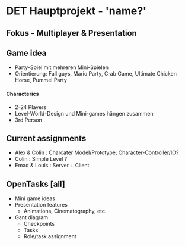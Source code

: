 # DET Hauptprojekt - 'name?'
## Fokus - Multiplayer & Presentation

## Game idea
- Party-Spiel mit mehreren Mini-Spielen
- Orientierung: Fall guys, Mario Party, Crab Game, Ultimate Chicken Horse, Pummel Party

#### Characterics 
- 2-24 Players
- Level-World-Design und Mini-games hängen zusammen
- 3rd Person 

## Current assignments 
- Alex & Colin : Charcater Model/Prototype, Character-Controller/IO?
- Colin : Simple Level ?
- Emad & Louis : Server + Client

## OpenTasks [all]
- Mini game ideas
- Presentation features
    - Animations, Cinematography, etc.
- Gant diagram 
    - Checkpoints
    - Tasks
    - Role/task assignment

